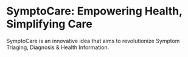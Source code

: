 # SymptoCare: Empowering Health, Simplifying Care
SymptoCare is an innovative idea that aims to revolutionize Symptom Triaging, Diagnosis & Health Information. 
